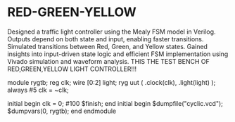 # RED-GREEN-YELLOW
Designed a traffic light controller using the Mealy FSM model in Verilog. Outputs depend on both state and input, enabling faster transitions. Simulated transitions between Red, Green, and Yellow states. Gained insights into input-driven state logic and efficient FSM implementation using Vivado simulation and waveform analysis.
THIS THE TEST BENCH OF RED,GREEN,YELLOW LIGHT CONTROLLER!!!

module rygtb;
    reg clk;
    wire [0:2] light;
    ryg uut (
        .clock(clk),
        .light(light)
    );
    always #5 clk = ~clk;

   initial begin
        clk = 0;
        #100 $finish;
    end
    initial begin
        $dumpfile("cyclic.vcd");
        $dumpvars(0, rygtb);
    end
endmodule
